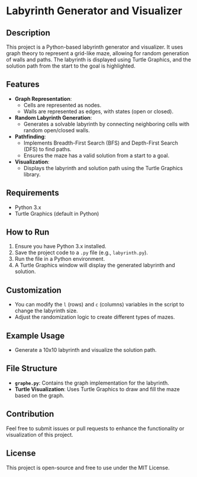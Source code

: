 # Labyrinth Generator and Visualizer

## Description
This project is a Python-based labyrinth generator and visualizer. It uses graph theory to represent a grid-like maze, allowing for random generation of walls and paths. The labyrinth is displayed using Turtle Graphics, and the solution path from the start to the goal is highlighted.

## Features
- **Graph Representation**: 
  - Cells are represented as nodes.
  - Walls are represented as edges, with states (open or closed).
- **Random Labyrinth Generation**: 
  - Generates a solvable labyrinth by connecting neighboring cells with random open/closed walls.
- **Pathfinding**: 
  - Implements Breadth-First Search (BFS) and Depth-First Search (DFS) to find paths.
  - Ensures the maze has a valid solution from a start to a goal.
- **Visualization**: 
  - Displays the labyrinth and solution path using the Turtle Graphics library.

## Requirements
- Python 3.x
- Turtle Graphics (default in Python)

## How to Run
1. Ensure you have Python 3.x installed.
2. Save the project code to a `.py` file (e.g., `labyrinth.py`).
3. Run the file in a Python environment.
4. A Turtle Graphics window will display the generated labyrinth and solution.

## Customization
- You can modify the `l` (rows) and `c` (columns) variables in the script to change the labyrinth size.
- Adjust the randomization logic to create different types of mazes.

## Example Usage
- Generate a 10x10 labyrinth and visualize the solution path.

## File Structure
- **`graphe.py`**: Contains the graph implementation for the labyrinth.
- **Turtle Visualization**: Uses Turtle Graphics to draw and fill the maze based on the graph.

## Contribution
Feel free to submit issues or pull requests to enhance the functionality or visualization of this project.

## License
This project is open-source and free to use under the MIT License.
